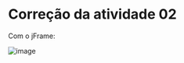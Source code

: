 # Correção da atividade 02

Com o jFrame:

![image](https://github.com/raianecj/ltpoo-java/assets/39846447/9d4c7cbc-8edf-4f3a-8a41-0d000ba3e7a8)
